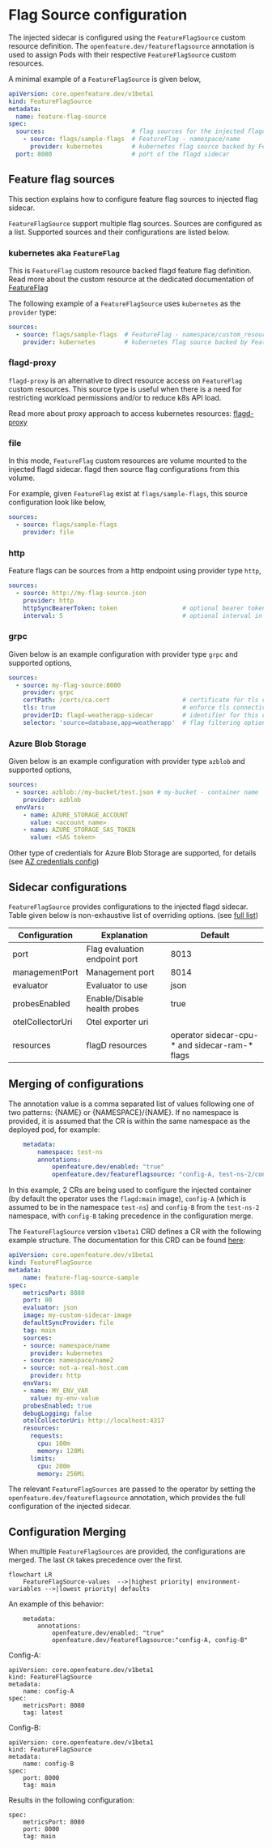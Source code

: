 # Flag Source configuration

The injected sidecar is configured using the `FeatureFlagSource` custom resource definition. 
The `openfeature.dev/featureflagsource` annotation is used to assign Pods with their respective `FeatureFlagSource` custom resources.

A minimal example of a `FeatureFlagSource` is given below,

```yaml
apiVersion: core.openfeature.dev/v1beta1
kind: FeatureFlagSource
metadata:
  name: feature-flag-source
spec:
  sources:                        # flag sources for the injected flagd
    - source: flags/sample-flags  # FeatureFlag - namespace/name
      provider: kubernetes        # kubernetes flag source backed by FeatureFlag custom resource
  port: 8080                      # port of the flagd sidecar
```

## Feature flag sources

This section explains how to configure feature flag sources to injected flag sidecar.

`FeatureFlagSource` support multiple flag sources. Sources are configured as a list.
Supported sources and their configurations are listed below.

### kubernetes aka `FeatureFlag`

This is `FeatureFlag` custom resource backed flagd feature flag definition.
Read more about the custom resource at the dedicated documentation of [FeatureFlag](./feature_flag.md)

The following example of a `FeatureFlagSource` uses `kubernetes` as the `provider` type:

```yaml
sources:                        
  - source: flags/sample-flags  # FeatureFlag - namespace/custom_resource_name
    provider: kubernetes        # kubernetes flag source backed by FeatureFlag custom resource
```

### flagd-proxy

`flagd-proxy` is an alternative to direct resource access on `FeatureFlag` custom resources.
This source type is useful when there is a need for restricting workload permissions and/or to reduce k8s API load.

Read more about proxy approach to access kubernetes resources: [flagd-proxy](./flagd_proxy.md)

### file

In this mode, `FeatureFlag` custom resources are volume mounted to the injected flagd sidecar. 
flagd then source flag configurations from this volume.

For example, given `FeatureFlag` exist at `flags/sample-flags`, this source configuration look like below,

```yaml
sources:                        
  - source: flags/sample-flags
    provider: file          
```

### http

Feature flags can be sources from a http endpoint using provider type `http`,

```yaml
sources:
  - source: http://my-flag-source.json
    provider: http
    httpSyncBearerToken: token                  # optional bearer token for the http connection
    interval: 5                                 # optional interval in seconds for http requests
```

### grpc

Given below is an example configuration with provider type `grpc` and supported options, 

```yaml
sources:                        
  - source: my-flag-source:8080
    provider: grpc
    certPath: /certs/ca.cert                    # certificate for tls connectivity
    tls: true                                   # enforce tls connectivity
    providerID: flagd-weatherapp-sidecar        # identifier for this connection 
    selector: 'source=database,app=weatherapp'  # flag filtering options
```

### Azure Blob Storage

Given below is an example configuration with provider type `azblob` and supported options,

```yaml
sources:
  - source: azblob://my-bucket/test.json # my-bucket - container name
    provider: azblob
  envVars:
    - name: AZURE_STORAGE_ACCOUNT
      value: <account_name>
    - name: AZURE_STORAGE_SAS_TOKEN
      value: <SAS token>
```
Other type of credentials for Azure Blob Storage are supported, for details (see [AZ credentials config](https://pkg.go.dev/gocloud.dev/blob/azureblob#hdr-URLs))

## Sidecar configurations

`FeatureFlagSource` provides configurations to the injected flagd sidecar.
Table given below is non-exhaustive list of overriding options. (see [full list](https://github.com/open-feature/open-feature-operator/blob/main/docs/crds.md#featureflagsourcespec))

| Configuration    | Explanation                   | Default                                        |
|------------------|-------------------------------|------------------------------------------------|
| port             | Flag evaluation endpoint port | 8013                                           |
| managementPort   | Management port               | 8014                                           |
| evaluator        | Evaluator to use              | json                                           |
| probesEnabled    | Enable/Disable health probes  | true                                           |
| otelCollectorUri | Otel exporter uri             |                                                |
| resources        | flagD resources               | operator sidecar-cpu-* and sidecar-ram-* flags |

## Merging of configurations

The annotation value is a comma separated list of values following one of two patterns: {NAME} or {NAMESPACE}/{NAME}. 
If no namespace is provided, it is assumed that the CR is within the same namespace as the deployed pod, for example:

```yaml
    metadata:
        namespace: test-ns
        annotations:
            openfeature.dev/enabled: "true"
            openfeature.dev/featureflagsource: "config-A, test-ns-2/config-B"
```

In this example, 2 CRs are being used to configure the injected container (by default the operator uses the `flagd:main` image), `config-A` (which is assumed to be in the namespace `test-ns`) and `config-B` from the `test-ns-2` namespace, with `config-B` taking precedence in the configuration merge.

The `FeatureFlagSource` version `v1beta1` CRD defines a CR with the following example structure.
The documentation for this CRD can be found
[here](crds.md#featureflagsource):

```yaml
apiVersion: core.openfeature.dev/v1beta1
kind: FeatureFlagSource
metadata:
    name: feature-flag-source-sample
spec:
    metricsPort: 8080
    port: 80
    evaluator: json
    image: my-custom-sidecar-image
    defaultSyncProvider: file
    tag: main
    sources:
    - source: namespace/name
      provider: kubernetes
    - source: namespace/name2
    - source: not-a-real-host.com
      provider: http
    envVars:
    - name: MY_ENV_VAR
      value: my-env-value
    probesEnabled: true
    debugLogging: false
    otelCollectorUri: http://localhost:4317
    resources:
      requests:
        cpu: 100m
        memory: 128Mi
      limits:
        cpu: 200m
        memory: 256Mi
```

The relevant `FeatureFlagSources` are passed to the operator by setting the `openfeature.dev/featureflagsource` annotation, which provides the full configuration of the injected sidecar.

## Configuration Merging

When multiple `FeatureFlagSources` are provided, the configurations are merged. The last `CR` takes precedence over the first. 


```mermaid
flowchart LR
    FeatureFlagSource-values  -->|highest priority| environment-variables -->|lowest priority| defaults
```


An example of this behavior:
```
    metadata:
        annotations:
            openfeature.dev/enabled: "true"
            openfeature.dev/featureflagsource:"config-A, config-B"
```
Config-A:
```
apiVersion: core.openfeature.dev/v1beta1
kind: FeatureFlagSource
metadata:
    name: config-A
spec:
    metricsPort: 8080
    tag: latest
```
Config-B:
```
apiVersion: core.openfeature.dev/v1beta1
kind: FeatureFlagSource
metadata:
    name: config-B
spec:
    port: 8000
    tag: main
```
Results in the following configuration:
```
spec:
    metricsPort: 8080
    port: 8000
    tag: main
```
